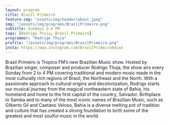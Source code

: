 ```yaml
---
layout: program
title: Brazil Primeiro
feature-img: "assets/img/header/about.jpeg"
img: "/assets/img/programs/BrazilPrimeiro.png"
subtitle: Sundays 2-4 PM
tags: [Rodrigo Thuja, Brazil Primeiro]
programmer: "Rodrigo Thuja"
profile: "/assets/img/programs/BrazilPrimeiro.png"
insta: https://www.instagram.com/BrazilPrimeiroboise
---
```


Brasil Primeiro is Tropico FM’s new Brazilian Music show. Hosted by Brazilian singer, composer and producer Rodrigo Thuja, the show airs every Sunday from 2 to 4 PM covering traditional and modern music made in the most culturally rich regions of Brasil, the Northeast and the North. With a passionate approach to cultural origins and decolonization, Rodrigo starts our musical journey from the magical northeastern state of Bahia, his homeland and home to the first capital of the country, Salvador. Birthplace to Samba and to many of the most iconic names of Brazilian
Music, such as Gilberto Gil and Caetano Veloso, Bahia is a diverse melting pot of tradition and culture that has created a strong foundation to birth some of the greatest and most soulful music in the world.
